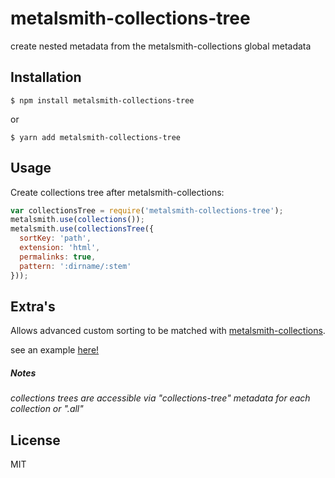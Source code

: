 # metalsmith-collections-tree

create nested metadata from the metalsmith-collections global metadata

## Installation

    $ npm install metalsmith-collections-tree

or

    $ yarn add metalsmith-collections-tree

## Usage

Create collections tree after metalsmith-collections: 

```js
var collectionsTree = require('metalsmith-collections-tree');
metalsmith.use(collections());
metalsmith.use(collectionsTree({
  sortKey: 'path',
  extension: 'html',
  permalinks: true,
  pattern: ':dirname/:stem'
}));
```

## Extra's

Allows advanced custom sorting to be matched with [metalsmith-collections](https://github.com/segmentio/metalsmith-collections).

see an example [here!](https://gist.github.com/mpalpha/84885ec88fa86431bc193ce63b365e46)

##### *Notes*
*collections trees are accessible via "collections-tree" metadata for each collection or ".all"*

## License

  MIT
  
